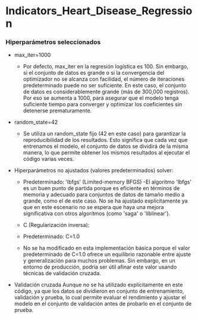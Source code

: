 # Indicators_Heart_Disease_Regression
### Hiperparámetros seleccionados 

- max_iter=1000

  - Por defecto, max_iter en la regresión logística es 100. Sin embargo, si el conjunto de datos es grande o si la convergencia del optimizador no se alcanza con facilidad, el número de iteraciones predeterminado puede no ser suficiente.
En este caso, el conjunto de datos es considerablemente grande (más de 300,000 registros). Por eso se aumenta a 1000, para asegurar que el modelo tenga suficiente tiempo para converger y optimizar los coeficientes sin detenerse prematuramente.


- random_state=42
  - Se utiliza un random_state fijo (42 en este caso) para garantizar la reproducibilidad de los resultados. Esto significa que cada vez que entrenamos el modelo, el conjunto de datos se dividirá de la misma manera, lo que permite obtener los mismos resultados al ejecutar el código varias veces.
- Hiperparámetros no ajustados (valores predeterminados)
solver:

  - Predeterminado: 'lbfgs' (Limited-memory BFGS)
   -El algoritmo 'lbfgs' es un buen punto de partida porque es eficiente en términos de memoria y adecuado para conjuntos de datos de tamaño medio a grande, como el de este caso. No se ha ajustado explícitamente ya que en este escenario no se espera que haya una mejora significativa con otros algoritmos (como 'saga' o 'liblinear').
  - C (Regularización inversa):
  - Predeterminado: C=1.0

   - No se ha modificado en esta implementación básica porque el valor predeterminado de C=1.0 ofrece un equilibrio razonable entre ajuste y generalización para muchos problemas. Sin embargo, en un entorno de producción, podría ser útil afinar este valor usando técnicas de validación cruzada.
- Validación cruzada
Aunque no se ha utilizado explícitamente en este código, ya que  los datos se dividieron en conjunto de entrenamiento, validación y prueba, lo cual permite evaluar el rendimiento y ajustar el modelo en el conjunto de validación antes de probarlo en el conjunto de prueba.
